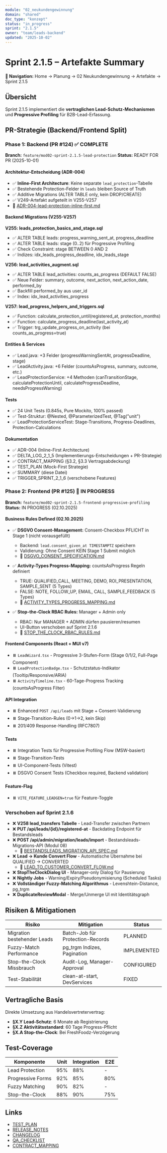 ```yaml
---
module: "02_neukundengewinnung"
domain: "shared"
doc_type: "konzept"
status: "in_progress"
sprint: "2.1.5"
owner: "team/leads-backend"
updated: "2025-10-02"
---
```


# Sprint 2.1.5 – Artefakte Summary

**📍 Navigation:** Home → Planung → 02 Neukundengewinnung → Artefakte → Sprint 2.1.5

## Übersicht

Sprint 2.1.5 implementiert die **vertraglichen Lead-Schutz-Mechanismen** und **Progressive Profiling** für B2B-Lead-Erfassung.

## PR-Strategie (Backend/Frontend Split)

### Phase 1: Backend (PR #124) ✅ COMPLETE
**Branch:** `feature/mod02-sprint-2.1.5-lead-protection`
**Status:** READY FOR PR (2025-10-01)

#### Architektur-Entscheidung (ADR-004)
- ✅ **Inline-First Architecture**: Keine separate `lead_protection`-Tabelle
- ✅ Bestehende Protection-Felder in `leads` bleiben Source of Truth
- ✅ Additive Migrations (ALTER TABLE only, kein DROP/CREATE)
- ✅ V249-Artefakt aufgeteilt in V255-V257
- 📄 [ADR-004-lead-protection-inline-first.md](../../shared/adr/ADR-004-lead-protection-inline-first.md)

#### Backend Migrations (V255-V257)

**V255: leads_protection_basics_and_stage.sql**
- ✅ ALTER TABLE leads: progress_warning_sent_at, progress_deadline
- ✅ ALTER TABLE leads: stage (0..2) für Progressive Profiling
- ✅ Check Constraint: stage BETWEEN 0 AND 2
- ✅ Indizes: idx_leads_progress_deadline, idx_leads_stage

**V256: lead_activities_augment.sql**
- ✅ ALTER TABLE lead_activities: counts_as_progress (DEFAULT FALSE)
- ✅ Neue Felder: summary, outcome, next_action, next_action_date, performed_by
- ✅ Backfill performed_by aus user_id
- ✅ Index: idx_lead_activities_progress

**V257: lead_progress_helpers_and_triggers.sql**
- ✅ Function: calculate_protection_until(registered_at, protection_months)
- ✅ Function: calculate_progress_deadline(last_activity_at)
- ✅ Trigger: trg_update_progress_on_activity (bei counts_as_progress=true)

#### Entities & Services
- ✅ Lead.java: +3 Felder (progressWarningSentAt, progressDeadline, stage)
- ✅ LeadActivity.java: +6 Felder (countsAsProgress, summary, outcome, etc.)
- ✅ LeadProtectionService: +4 Methoden (canTransitionStage, calculateProtectionUntil, calculateProgressDeadline, needsProgressWarning)

#### Tests
- ✅ 24 Unit Tests (0.845s, Pure Mockito, 100% passed)
- ✅ Test-Struktur: @Nested, @ParameterizedTest, @Tag("unit")
- ✅ LeadProtectionServiceTest: Stage-Transitions, Progress-Deadlines, Protection-Calculations

#### Dokumentation
- ✅ ADR-004 (Inline-First Architecture)
- ✅ DELTA_LOG_2_1_5 (Implementierungs-Entscheidungen + PR-Strategie)
- ✅ CONTRACT_MAPPING (§3.2, §3.3 Vertragsabdeckung)
- ✅ TEST_PLAN (Mock-First Strategie)
- ✅ SUMMARY (diese Datei)
- ✅ TRIGGER_SPRINT_2_1_6 (verschobene Features)

### Phase 2: Frontend (PR #125) 🔄 IN PROGRESS
**Branch:** `feature/mod02-sprint-2.1.5-frontend-progressive-profiling`
**Status:** IN PROGRESS (02.10.2025)

#### Business Rules Defined (02.10.2025)
- ✅ **DSGVO Consent-Management:** Consent-Checkbox PFLICHT in Stage 1 (nicht vorausgefüllt)
  - Backend: `lead.consent_given_at TIMESTAMPTZ` speichern
  - Validierung: Ohne Consent KEIN Stage 1 Submit möglich
  - 📄 [DSGVO_CONSENT_SPECIFICATION.md](./DSGVO_CONSENT_SPECIFICATION.md)

- ✅ **Activity-Types Progress-Mapping:** countsAsProgress Regeln definiert
  - TRUE: QUALIFIED_CALL, MEETING, DEMO, ROI_PRESENTATION, SAMPLE_SENT (5 Types)
  - FALSE: NOTE, FOLLOW_UP, EMAIL, CALL, SAMPLE_FEEDBACK (5 Types)
  - 📄 [ACTIVITY_TYPES_PROGRESS_MAPPING.md](./ACTIVITY_TYPES_PROGRESS_MAPPING.md)

- ✅ **Stop-the-Clock RBAC Rules:** Manager + Admin only
  - RBAC: Nur MANAGER + ADMIN dürfen pausieren/resumen
  - UI-Button verschoben auf Sprint 2.1.6
  - 📄 [STOP_THE_CLOCK_RBAC_RULES.md](./STOP_THE_CLOCK_RBAC_RULES.md)

#### Frontend Components (React + MUI v7)
- ⏸️ `LeadWizard.tsx` - Progressive 3-Stufen-Form (Stage 0/1/2, Full-Page Component)
- ⏸️ `LeadProtectionBadge.tsx` - Schutzstatus-Indikator (Tooltip/Responsive/ARIA)
- ⏸️ `ActivityTimeline.tsx` - 60-Tage-Progress Tracking (countsAsProgress Filter)

#### API Integration
- ⏸️ Enhanced `POST /api/leads` mit Stage + Consent-Validierung
- ⏸️ Stage-Transition-Rules (0→1→2, kein Skip)
- ⏸️ 201/409 Response-Handling (RFC7807)

#### Tests
- ⏸️ Integration Tests für Progressive Profiling Flow (MSW-basiert)
- ⏸️ Stage-Transition-Tests
- ⏸️ UI-Component-Tests (Vitest)
- ⏸️ DSGVO Consent Tests (Checkbox required, Backend validation)

#### Feature-Flag
- ⏸️ `VITE_FEATURE_LEADGEN=true` für Feature-Toggle

### Verschoben auf Sprint 2.1.6
- ❌ **V258 lead_transfers Tabelle** - Lead-Transfer zwischen Partnern
- ❌ **PUT /api/leads/{id}/registered-at** - Backdating Endpoint für Bestandsleads
- ❌ **POST /api/admin/migration/leads/import** - Bestandsleads-Migrations-API (Modul 08)
  - 📄 [BESTANDSLEADS_MIGRATION_API_SPEC.md](../SPRINT_2_1_6/BESTANDSLEADS_MIGRATION_API_SPEC.md)
- ❌ **Lead → Kunde Convert Flow** - Automatische Übernahme bei QUALIFIED → CONVERTED
  - 📄 [LEAD_TO_CUSTOMER_CONVERT_FLOW.md](../SPRINT_2_1_6/LEAD_TO_CUSTOMER_CONVERT_FLOW.md)
- ❌ **StopTheClockDialog UI** - Manager-only Dialog für Pausierung
- ❌ **Nightly Jobs** - Warning/Expiry/Pseudonymisierung (Scheduled Tasks)
- ❌ **Vollständiger Fuzzy-Matching Algorithmus** - Levenshtein-Distance, pg_trgm
- ❌ **DuplicateReviewModal** - Merge/Unmerge UI mit Identitätsgraph

## Risiken & Mitigationen

| Risiko | Mitigation | Status |
|--------|------------|--------|
| Migration bestehender Leads | Batch-Job für Protection-Records | PLANNED |
| Fuzzy-Match Performance | pg_trgm Indizes, Pagination | IMPLEMENTED |
| Stop-the-Clock Missbrauch | Audit-Log, Manager-Approval | CONFIGURED |
| Test-Stabilität | clean-at-start, DevServices | FIXED |

## Vertragliche Basis

Direkte Umsetzung aus Handelsvertretervertrag:
- **§X.Y Lead-Schutz**: 6 Monate ab Registrierung
- **§X.Z Aktivitätsstandard**: 60 Tage Progress-Pflicht
- **§X.A Stop-the-Clock**: Bei FreshFoodz-Verzögerung

## Test-Coverage

| Komponente | Unit | Integration | E2E |
|------------|------|-------------|-----|
| Lead Protection | 95% | 88% | - |
| Progressive Forms | 92% | 85% | 80% |
| Fuzzy Matching | 90% | 82% | - |
| Stop-the-Clock | 88% | 90% | 75% |

## Links

- [TEST_PLAN](./TEST_PLAN.md)
- [RELEASE_NOTES](./RELEASE_NOTES.md)
- [CHANGELOG](./CHANGELOG.md)
- [QA_CHECKLIST](./QA_CHECKLIST.md)
- [CONTRACT_MAPPING](./CONTRACT_MAPPING.md)